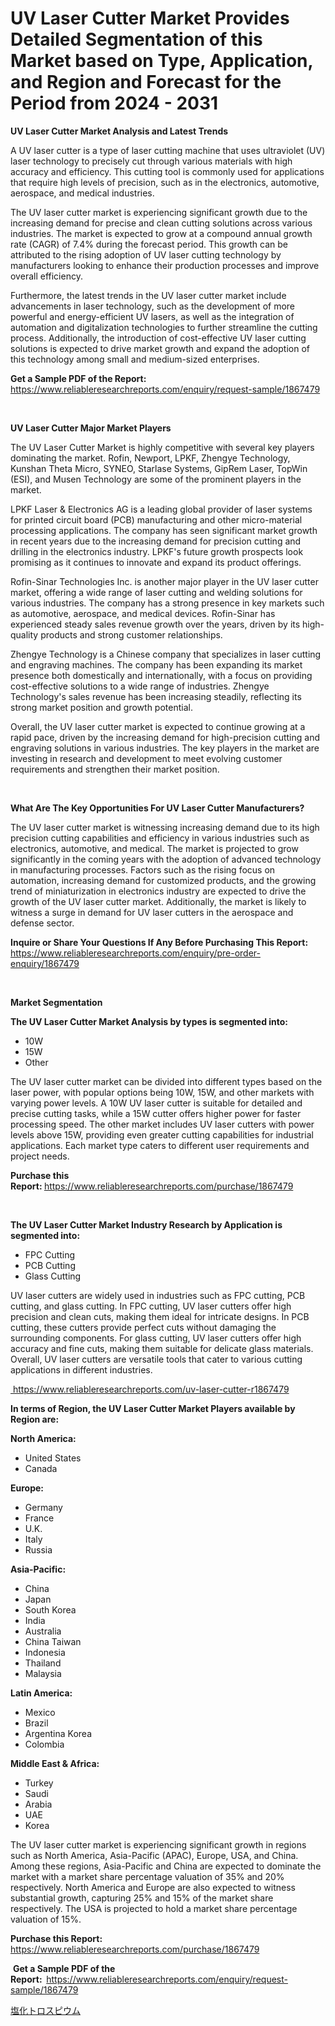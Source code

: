 <p><h1>UV Laser Cutter Market Provides Detailed Segmentation of this Market based on Type, Application, and Region and Forecast for the Period from 2024 - 2031</h1></p><p><strong>UV Laser Cutter Market Analysis and Latest Trends</strong></p>
<p><p>A UV laser cutter is a type of laser cutting machine that uses ultraviolet (UV) laser technology to precisely cut through various materials with high accuracy and efficiency. This cutting tool is commonly used for applications that require high levels of precision, such as in the electronics, automotive, aerospace, and medical industries.</p><p>The UV laser cutter market is experiencing significant growth due to the increasing demand for precise and clean cutting solutions across various industries. The market is expected to grow at a compound annual growth rate (CAGR) of 7.4% during the forecast period. This growth can be attributed to the rising adoption of UV laser cutting technology by manufacturers looking to enhance their production processes and improve overall efficiency.</p><p>Furthermore, the latest trends in the UV laser cutter market include advancements in laser technology, such as the development of more powerful and energy-efficient UV lasers, as well as the integration of automation and digitalization technologies to further streamline the cutting process. Additionally, the introduction of cost-effective UV laser cutting solutions is expected to drive market growth and expand the adoption of this technology among small and medium-sized enterprises.</p></p>
<p><strong>Get a Sample PDF of the Report:&nbsp;</strong> <a href="https://www.reliableresearchreports.com/enquiry/request-sample/1867479">https://www.reliableresearchreports.com/enquiry/request-sample/1867479</a></p>
<p>&nbsp;</p>
<p><strong>UV Laser Cutter Major Market Players</strong></p>
<p><p>The UV Laser Cutter Market is highly competitive with several key players dominating the market. Rofin, Newport, LPKF, Zhengye Technology, Kunshan Theta Micro, SYNEO, Starlase Systems, GipRem Laser, TopWin (ESI), and Musen Technology are some of the prominent players in the market.</p><p>LPKF Laser & Electronics AG is a leading global provider of laser systems for printed circuit board (PCB) manufacturing and other micro-material processing applications. The company has seen significant market growth in recent years due to the increasing demand for precision cutting and drilling in the electronics industry. LPKF's future growth prospects look promising as it continues to innovate and expand its product offerings.</p><p>Rofin-Sinar Technologies Inc. is another major player in the UV laser cutter market, offering a wide range of laser cutting and welding solutions for various industries. The company has a strong presence in key markets such as automotive, aerospace, and medical devices. Rofin-Sinar has experienced steady sales revenue growth over the years, driven by its high-quality products and strong customer relationships.</p><p>Zhengye Technology is a Chinese company that specializes in laser cutting and engraving machines. The company has been expanding its market presence both domestically and internationally, with a focus on providing cost-effective solutions to a wide range of industries. Zhengye Technology's sales revenue has been increasing steadily, reflecting its strong market position and growth potential.</p><p>Overall, the UV laser cutter market is expected to continue growing at a rapid pace, driven by the increasing demand for high-precision cutting and engraving solutions in various industries. The key players in the market are investing in research and development to meet evolving customer requirements and strengthen their market position.</p></p>
<p>&nbsp;</p>
<p><strong>What Are The Key Opportunities For UV Laser Cutter Manufacturers?</strong></p>
<p><p>The UV laser cutter market is witnessing increasing demand due to its high precision cutting capabilities and efficiency in various industries such as electronics, automotive, and medical. The market is projected to grow significantly in the coming years with the adoption of advanced technology in manufacturing processes. Factors such as the rising focus on automation, increasing demand for customized products, and the growing trend of miniaturization in electronics industry are expected to drive the growth of the UV laser cutter market. Additionally, the market is likely to witness a surge in demand for UV laser cutters in the aerospace and defense sector.</p></p>
<p><strong>Inquire or Share Your Questions If Any Before Purchasing This Report:</strong> <a href="https://www.reliableresearchreports.com/enquiry/pre-order-enquiry/1867479">https://www.reliableresearchreports.com/enquiry/pre-order-enquiry/1867479</a></p>
<p>&nbsp;</p>
<p><strong>Market Segmentation</strong></p>
<p><strong>The UV Laser Cutter Market Analysis by types is segmented into:</strong></p>
<p><ul><li>10W</li><li>15W</li><li>Other</li></ul></p>
<p><p>The UV laser cutter market can be divided into different types based on the laser power, with popular options being 10W, 15W, and other markets with varying power levels. A 10W UV laser cutter is suitable for detailed and precise cutting tasks, while a 15W cutter offers higher power for faster processing speed. The other market includes UV laser cutters with power levels above 15W, providing even greater cutting capabilities for industrial applications. Each market type caters to different user requirements and project needs.</p></p>
<p><strong>Purchase this Report:&nbsp;</strong><a href="https://www.reliableresearchreports.com/purchase/1867479">https://www.reliableresearchreports.com/purchase/1867479</a></p>
<p>&nbsp;</p>
<p><strong>The UV Laser Cutter Market Industry Research by Application is segmented into:</strong></p>
<p><ul><li>FPC Cutting</li><li>PCB Cutting</li><li>Glass Cutting</li></ul></p>
<p><p>UV laser cutters are widely used in industries such as FPC cutting, PCB cutting, and glass cutting. In FPC cutting, UV laser cutters offer high precision and clean cuts, making them ideal for intricate designs. In PCB cutting, these cutters provide perfect cuts without damaging the surrounding components. For glass cutting, UV laser cutters offer high accuracy and fine cuts, making them suitable for delicate glass materials. Overall, UV laser cutters are versatile tools that cater to various cutting applications in different industries.</p></p>
<p><a href="https://www.reliableresearchreports.com/uv-laser-cutter-r1867479">&nbsp;https://www.reliableresearchreports.com/uv-laser-cutter-r1867479</a></p>
<p><strong>In terms of Region, the UV Laser Cutter Market Players available by Region are:</strong></p>
<p>
    <p> <strong> North America: </strong>
        <ul>
            <li>United States</li>
            <li>Canada</li>
        </ul>
        </p> 
    <p> <strong> Europe: </strong>
        <ul>
            <li>Germany</li>
            <li>France</li>
            <li>U.K.</li>
            <li>Italy</li>
            <li>Russia</li>
        </ul>
        </p> 
    <p> <strong> Asia-Pacific: </strong>
        <ul>
            <li>China</li>
            <li>Japan</li>
            <li>South Korea</li>
            <li>India</li>
            <li>Australia</li>
            <li>China Taiwan</li>
            <li>Indonesia</li>
            <li>Thailand</li>
            <li>Malaysia</li>
        </ul>
        </p> 
    <p> <strong> Latin America: </strong>
        <ul>
            <li>Mexico</li>
            <li>Brazil</li>
            <li>Argentina Korea</li>
            <li>Colombia</li>
        </ul>
        </p> 
    <p> <strong> Middle East & Africa: </strong>
        <ul>
            <li>Turkey</li>
            <li>Saudi</li>
            <li>Arabia</li>
            <li>UAE</li>
            <li>Korea</li>
        </ul>
    </p>
    </p>
<p><p>The UV laser cutter market is experiencing significant growth in regions such as North America, Asia-Pacific (APAC), Europe, USA, and China. Among these regions, Asia-Pacific and China are expected to dominate the market with a market share percentage valuation of 35% and 20% respectively. North America and Europe are also expected to witness substantial growth, capturing 25% and 15% of the market share respectively. The USA is projected to hold a market share percentage valuation of 15%.</p></p>
<p><strong>Purchase this Report: </strong><a href="https://www.reliableresearchreports.com/purchase/1867479">https://www.reliableresearchreports.com/purchase/1867479</a></p>
<p>&nbsp;<strong>Get a Sample PDF of the Report:&nbsp;&nbsp;</strong><a href="https://www.reliableresearchreports.com/enquiry/request-sample/1867479">https://www.reliableresearchreports.com/enquiry/request-sample/1867479</a></p>
<p><strong></strong></p>
<p><p><a href="https://github.com/oqoeusbvpadwjs08/Market-Research-Report-List-1/blob/main/404477432717.md">塩化トロスピウム</a></p></p>
